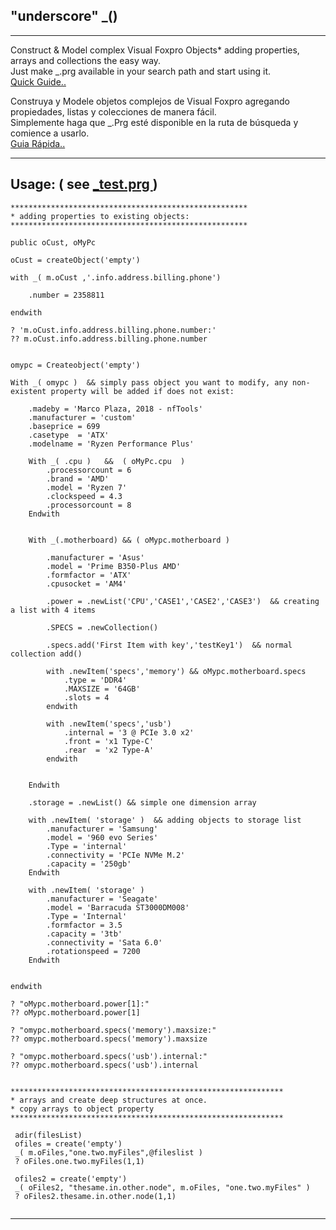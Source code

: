   
## "underscore" \_() 

********************************

Construct &amp; Model complex Visual Foxpro Objects*  adding properties, arrays and collections the easy way.  
Just make \_.prg available in your search path and start using it.  
<a href='#en'> Quick Guide.. </a>

Construya y Modele objetos complejos de Visual Foxpro agregando propiedades, listas y colecciones de manera fácil.  
Simplemente haga que \_.Prg esté disponible en la ruta de búsqueda y comience a usarlo.  
<a href='#es'> Guia Rápida.. <a>

**********************************
<a id='en'></a>
## Usage: ( see <a href='https://github.com/nftools/underscore/blob/master/_Test.prg'> \_test.prg </a>)

```
*****************************************************
* adding properties to existing objects:
*****************************************************

public oCust, oMyPc

oCust = createObject('empty')

with _( m.oCust ,'.info.address.billing.phone')

	.number = 2358811
	
endwith

? 'm.oCust.info.address.billing.phone.number:'
?? m.oCust.info.address.billing.phone.number


omypc = Createobject('empty')

With _( omypc )  && simply pass object you want to modify, any non-existent property will be added if does not exist:

	.madeby = 'Marco Plaza, 2018 - nfTools'
	.manufacturer = 'custom'
	.baseprice = 699
	.casetype  = 'ATX'
	.modelname = 'Ryzen Performance Plus'

	With _( .cpu )   &&  ( oMyPc.cpu  ) 
		.processorcount = 6
		.brand = 'AMD'
		.model = 'Ryzen 7'
		.clockspeed = 4.3
		.processorcount = 8
	Endwith


	With _(.motherboard) && ( oMypc.motherboard )

		.manufacturer = 'Asus'
		.model = 'Prime B350-Plus AMD'
		.formfactor = 'ATX'
		.cpusocket = 'AM4'

		.power = .newList('CPU','CASE1','CASE2','CASE3')  && creating a list with 4 items

		.SPECS = .newCollection()
		
		.specs.add('First Item with key','testKey1')  && normal collection add()
		
		with .newItem('specs','memory') && oMypc.motherboard.specs
			.type = 'DDR4'
			.MAXSIZE = '64GB'
			.slots = 4
		endwith
		
		with .newItem('specs','usb')
			.internal = '3 @ PCIe 3.0 x2'
			.front = 'x1 Type-C'
			.rear  = 'x2 Type-A'
		endwith
		

	Endwith

	.storage = .newList() && simple one dimension array
	
	with .newItem( 'storage' )  && adding objects to storage list
		.manufacturer = 'Samsung'
		.model = '960 evo Series'
		.Type = 'internal'
		.connectivity = 'PCIe NVMe M.2'
		.capacity = '250gb'
	Endwith

	with .newItem( 'storage' )
		.manufacturer = 'Seagate'
		.model = 'Barracuda ST3000DM008'
		.Type = 'Internal'
		.formfactor = 3.5
		.capacity = '3tb'
		.connectivity = 'Sata 6.0'
		.rotationspeed = 7200
	Endwith


endwith

? "oMypc.motherboard.power[1]:"
?? oMypc.motherboard.power[1]

? "omypc.motherboard.specs('memory').maxsize:"
?? omypc.motherboard.specs('memory').maxsize

? "omypc.motherboard.specs('usb').internal:"
?? omypc.motherboard.specs('usb').internal


*************************************************************
* arrays and create deep structures at once. 
* copy arrays to object property 
*************************************************************

 adir(filesList)
 ofiles = create('empty')
 _( m.oFiles,"one.two.myFiles",@fileslist )
 ? oFiles.one.two.myFiles(1,1)

 ofiles2 = create('empty')
 _( oFiles2, "thesame.in.other.node", m.oFiles, "one.two.myFiles" )
 ? oFiles2.thesame.in.other.node(1,1)


```



**************************************************************
